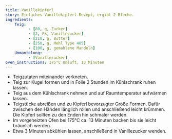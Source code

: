 ```yaml
---
title: Vanillekipferl
story: Einfaches Vanillekipferl-Rezept, ergibt 2 Bleche.
ingredients:
    Teig:
          - [80, g, Zucker]
          - [2, Pk, Vanillezucker]
          - [210, g, Butter]
          - [250, g, Mehl Type 405]
          - [100, g, gemahlene Mandeln]
    Ummantelung:
          - [Vanillezucker]
oven_instructions: 175°C Umluft, 13 Minuten
---
```


* Teigzutaten miteinander verkneten.
* Teig zur Kugel formen und in Folie 2 Stunden im Kühlschrank ruhen lassen.
* Teig aus dem Kühlschrank nehmen und auf Raumtemperatur aufwärmen lassen.
* Teigstücke abreißen und zu Kipferl bevorzugter Größe Formen. Dafür zwischen den Händen länglich rollen und anschließend leicht krümmen. Die Kipferl sollten zu den Enden hin schmaler werden.
* Im vorgeheizten Ofen bei 175°C ca. 13 Minuten backen bis sie leicht bräunlich werden.
* Etwa 3 Minuten abkühlen lassen, anschließend in Vanillezucker wenden.
